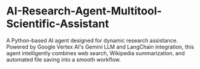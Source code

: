 # AI-Research-Agent-Multitool-Scientific-Assistant
A Python-based AI agent designed for dynamic research assistance. Powered by Google Vertex AI's Gemini LLM and LangChain integration, this agent intelligently combines web search, Wikipedia summarization, and automated file saving into a smooth workflow. 
